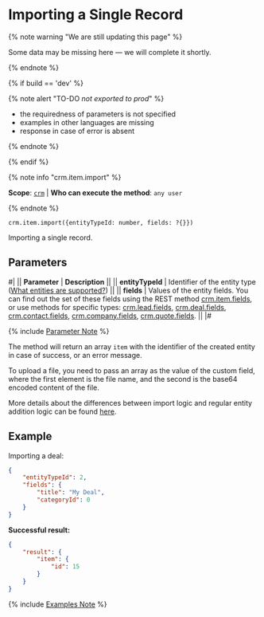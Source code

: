 # Importing a Single Record

{% note warning "We are still updating this page" %}

Some data may be missing here — we will complete it shortly.

{% endnote %}

{% if build == 'dev' %}

{% note alert "TO-DO _not exported to prod_" %}

- the requiredness of parameters is not specified
- examples in other languages are missing
- response in case of error is absent

{% endnote %}

{% endif %}

{% note info "crm.item.import" %}

**Scope**: [`crm`](../../../scopes/permissions.md) | **Who can execute the method**: `any user`

{% endnote %}

```http
crm.item.import({entityTypeId: number, fields: ?{}})
```

Importing a single record.

## Parameters

#|
|| **Parameter** | **Description** ||
|| **entityTypeId** | Identifier of the entity type ([What entities are supported?](index.md)) ||
|| **fields** | Values of the entity fields. You can find out the set of these fields using the REST method [crm.item.fields](../crm-item-fields.md), or use methods for specific types: [crm.lead.fields](../../leads/crm-lead-fields.md), [crm.deal.fields](../../deals/crm-deal-fields.md), [crm.contact.fields](../../contacts/crm-contact-fields.md), [crm.company.fields](../../companies/crm-company-fields.md), [crm.quote.fields](.). ||
|#

{% include [Parameter Note](../../../../_includes/required.md) %}

The method will return an array `item` with the identifier of the created entity in case of success, or an error message.

To upload a file, you need to pass an array as the value of the custom field, where the first element is the file name, and the second is the base64 encoded content of the file.

More details about the differences between import logic and regular entity addition logic can be found [here](.).

## Example

Importing a deal:

```json
{
    "entityTypeId": 2,
    "fields": {
        "title": "My Deal",
        "categoryId": 0
    }
}
```

**Successful result:**

```json
{
    "result": {
        "item": {
            "id": 15
        }
    }
}
```

{% include [Examples Note](../../../../_includes/examples.md) %}